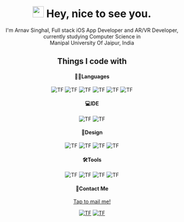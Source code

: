 <h1 align='center'><img src="https://emojis.slackmojis.com/emojis/images/1531849430/4246/blob-sunglasses.gif?1531849430" width="30"/> Hey, nice to see you.</h1>

<p align='center'> I'm Arnav Singhal, Full stack iOS App Developer and AR/VR Developer, currently studying Computer Science in <br> Manipal University Of Jaipur, India </p>

<h2 align='center'> Things I code with </h2>

<h4 align='center'><strong>👨‍💻Languages</strong></h4>
<p align='center'>
<img alt="TF" src="https://img.shields.io/badge/Swift-E34F26?style=for-the-badge&logo=Swift&logoColor=white"/>
<img alt="TF" src="https://img.shields.io/badge/Python-3671A0?style=for-the-badge&logo=python&logoColor=white"/> 
<img alt="TF" src="https://img.shields.io/badge/C-00599C?style=for-the-badge&logo=c&logoColor=white"/>
<img alt="TF" src="https://img.shields.io/badge/HTML5-E96328?style=for-the-badge&logo=html5&logoColor=white"/>
<img alt="TF" src="https://img.shields.io/badge/CSS3-264BDC?style=for-the-badge&logo=css3&logoColor=white"/>
<img alt="TF" src="https://img.shields.io/badge/JavaScript-F7DF1E?style=for-the-badge&logo=javascript&logoColor=black">
</p>

<h4 align='center'><strong>💻IDE</strong></h4>
<p align='center'>
<img alt="TF" src="https://img.shields.io/badge/Xcode-007ACC?style=for-the-badge&logo=Xcode&logoColor=white"/> 
<img alt="TF" src="https://img.shields.io/badge/Visual_Studio_Code-1F9CF0?style=for-the-badge&logo=visual%20studio%20code&logoColor=white"/> 
</p>

<h4 align='center'><strong>🎨Design</strong></h4>
<p align='center'>
<img alt="TF" src="https://img.shields.io/badge/Figma-F24E1E?style=for-the-badge&logo=figma&logoColor=white"/> 
<img alt="TF" src="https://img.shields.io/badge/Pixelmator%20Pro-FA9B11?style=for-the-badge"/>
<img alt="TF" src="https://img.shields.io/badge/Final%20Cut%20Pro-EBE53A?style=for-the-badge"/> 
<img alt="TF" src="https://img.shields.io/badge/Adobe%20after%20affects-CF96FD?style=for-the-badge&logo=Adobe%20after%20effects&logoColor=393665"/> 
</p>

<h4 align='center'><strong>🛠Tools</strong></h4>
<p  align='center'>
<img alt="TF" src="https://img.shields.io/badge/macos-000000?style=for-the-badge&logo=macos&logoColor=white"/> 
<img alt="TF" src="https://img.shields.io/badge/iOS-000000?style=for-the-badge&logo=ios&logoColor=white"/>
<img alt="TF" src="https://img.shields.io/badge/postman-FF6C37?style=for-the-badge&logo=postman&logoColor=white"/> 
<img alt="TF" src="https://img.shields.io/badge/github-000000?style=for-the-badge&logo=github&logoColor=white"/> 
</p>

<h4 align='center'><strong>🤙Contact Me</strong></h4>
<p align="center"> <a href="mailto:arnavsinghal.developer@gmail.com"> Tap to mail me! </a> </p>
<p align='center'>
<a href="https://www.linkedin.com/in/arnav-singhal-64576b226/">
    <img alt="TF" src="https://img.shields.io/badge/LinkedIn-0077B5?style=for-the-badge&logo=linkedin&logoColor=white"/></a>
<a href="https://www.instagram.com/arnav.arw/">
    <img alt="TF" src="https://img.shields.io/badge/instagram-E4405F?style=for-the-badge&logo=instagram&logoColor=white"/></a>
</p>
